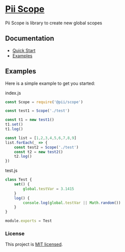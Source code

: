 # [Pii Scope](https://github.com/adrielcodeco/pii-scope)

Pii Scope is library to create new global scopes

## Documentation


* [Quick Start](https://github.com/adrielcodeco/pii-scope/quick-start.html)
* [Examples](https://github.com/adrielcodeco/pii-scope/examples.html)

## Examples

Here is a simple example to get you started:

index.js

```js
const Scope = require('@pii/scope')

const test1 = Scope('./test')

const t1 = new test1()
t1.set()
t1.log()

const list = [1,2,3,4,5,6,7,8,9]
list.forEach(_ => {
    const test2 = Scope('./test')
    const t2 = new test2()
    t2.log()
})
```

test.js

```js
class Test {
    set() {
        global.testVar = 3.1415
    }
    log() {
        console.log(global.testVar || Math.random())
    }
}

module.exports = Test
```

### License

This project is [MIT licensed](./LICENSE).